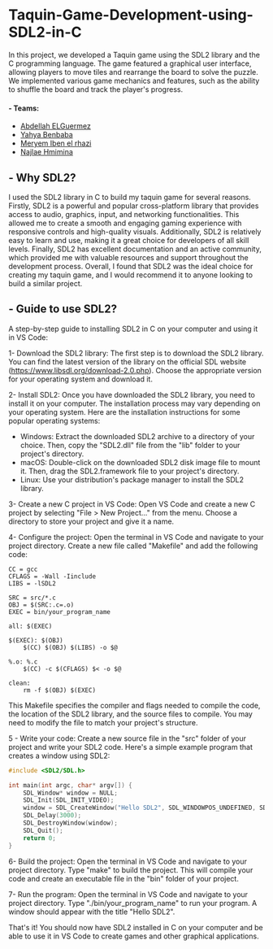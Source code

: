 # Taquin-Game-Development-using-SDL2-in-C
In this project, we developed a Taquin game using the SDL2 library and the C programming language. The game featured a graphical user interface, allowing players to move tiles and rearrange the board to solve the puzzle. We implemented various game mechanics and features, such as the ability to shuffle the board and track the player's progress.
#### - Teams:
  - [Abdellah ELGuermez](https://www.linkedin.com/in/abguermez/)
  - [Yahya Benbaba](https://www.linkedin.com/in/yahya-benbaba-0027a8171/)
  - [Meryem Iben el rhazi](https://www.linkedin.com/in/meryem-iben-el-rhazi-345227246/)
  - [Najlae Hmimina](https://www.linkedin.com/in/najlae-hmimina-a23048249/)
## - Why SDL2?
I used the SDL2 library in C to build my taquin game for several reasons. Firstly, SDL2 is a powerful and popular cross-platform library that provides access to audio, graphics, input, and networking functionalities. This allowed me to create a smooth and engaging gaming experience with responsive controls and high-quality visuals. Additionally, SDL2 is relatively easy to learn and use, making it a great choice for developers of all skill levels. Finally, SDL2 has excellent documentation and an active community, which provided me with valuable resources and support throughout the development process. Overall, I found that SDL2 was the ideal choice for creating my taquin game, and I would recommend it to anyone looking to build a similar project.
## - Guide to use SDL2?
A step-by-step guide to installing SDL2 in C on your computer and using it in VS Code:

1- Download the SDL2 library: The first step is to download the SDL2 library. You can find the latest version of the library on the official SDL website (https://www.libsdl.org/download-2.0.php). Choose the appropriate version for your operating system and download it.

2- Install SDL2: Once you have downloaded the SDL2 library, you need to install it on your computer. The installation process may vary depending on your operating system. Here are the installation instructions for some popular operating systems:
  - Windows: Extract the downloaded SDL2 archive to a directory of your choice. Then, copy the "SDL2.dll" file from the "lib" folder to your project's directory.
  - macOS: Double-click on the downloaded SDL2 disk image file to mount it. Then, drag the SDL2.framework file to your project's directory.
  - Linux: Use your distribution's package manager to install the SDL2 library.

3- Create a new C project in VS Code: Open VS Code and create a new C project by selecting "File > New Project..." from the menu. Choose a directory to store your project and give it a name.

4- Configure the project: Open the terminal in VS Code and navigate to your project directory. Create a new file called "Makefile" and add the following code:
```
CC = gcc
CFLAGS = -Wall -Iinclude
LIBS = -lSDL2

SRC = src/*.c
OBJ = $(SRC:.c=.o)
EXEC = bin/your_program_name

all: $(EXEC)

$(EXEC): $(OBJ)
    $(CC) $(OBJ) $(LIBS) -o $@

%.o: %.c
    $(CC) -c $(CFLAGS) $< -o $@

clean:
    rm -f $(OBJ) $(EXEC)
```
This Makefile specifies the compiler and flags needed to compile the code, the location of the SDL2 library, and the source files to compile. You may need to modify the file to match your project's structure.

5 - Write your code: Create a new source file in the "src" folder of your project and write your SDL2 code. Here's a simple example program that creates a window using SDL2:

```C
#include <SDL2/SDL.h>

int main(int argc, char* argv[]) {
    SDL_Window* window = NULL;
    SDL_Init(SDL_INIT_VIDEO);
    window = SDL_CreateWindow("Hello SDL2", SDL_WINDOWPOS_UNDEFINED, SDL_WINDOWPOS_UNDEFINED, 640, 480, SDL_WINDOW_SHOWN);
    SDL_Delay(3000);
    SDL_DestroyWindow(window);
    SDL_Quit();
    return 0;
}
```
6- Build the project: Open the terminal in VS Code and navigate to your project directory. Type "make" to build the project. This will compile your code and create an executable file in the "bin" folder of your project.

7- Run the program: Open the terminal in VS Code and navigate to your project directory. Type "./bin/your_program_name" to run your program. A window should appear with the title "Hello SDL2".

That's it! You should now have SDL2 installed in C on your computer and be able to use it in VS Code to create games and other graphical applications.
